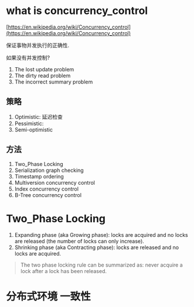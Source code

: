 
# what is concurrency_control
[https://en.wikipedia.org/wiki/Concurrency_control](https://en.wikipedia.org/wiki/Concurrency_control)

保证事物并发执行的正确性.

如果没有并发控制?
1. The lost update problem
2. The dirty read problem
3. The incorrect summary problem

## 策略
1. Optimistic: 延迟检查
2. Pessimistic:
3. Semi-optimistic

## 方法
1. Two_Phase Locking
2. Serialization graph checking
3. Timestamp ordering
4. Multiversion concurrency control
5. Index concurrency control
6. B-Tree concurrency control


# Two_Phase Locking
1. Expanding phase (aka Growing phase): locks are acquired and no locks are released (the number of locks can only increase).
2. Shrinking phase (aka Contracting phase): locks are released and no locks are acquired.

> The two phase locking rule can be summarized as: never acquire a lock after a lock has been released.

# 分布式环境 一致性
